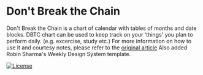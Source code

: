 # Don't Break the Chain
Don't Break the Chain is a chart of calendar with tables of months and date blocks.
DBTC chart can be used to keep track on your 'things' you plan to perform daily. (e.g. excercise, study etc.)
For more information on how to use it and courtesy notes, please refer to the [original article](https://ttbid.amrute.me/?page_id=158) 
Also added Robin Sharma's Weekly Design System template. 

[![License](https://img.shields.io/badge/License_CC-BY-3.0-greenblue.svg)](https://creativecommons.org/licenses/by/3.0/deed.en_US)

